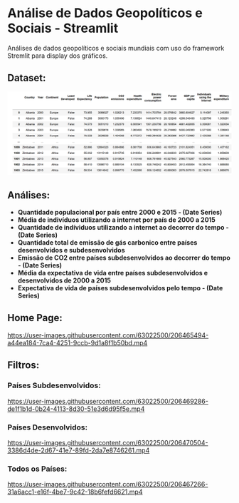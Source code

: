 # Análise de Dados Geopolíticos e Sociais - Streamlit
 Análises de dados geopolíticos e sociais mundiais com uso do framework Stremlit para display dos gráficos.


## Dataset:
![alt text](https://github.com/GuiFernandess7/Analise-Dados-Geopoliticos-Sociais/blob/main/img/dataset.png)


## Análises:
   * **Quantidade populacional por país entre 2000 e 2015 - (Date Series)**
   * **Média de indivíduos utilizando a internet por país de 2000 a 2015**
   * **Quantidade de indíviduos utilizando a internet ao decorrer do tempo - (Date Series)**
   * **Quantidade total de emissão de gás carbonico entre países desenvolvidos e subdesenvolvidos**
   * **Emissão de CO2 entre países subdesenvolvidos ao decorrer do tempo - (Date Series)**
   * **Média da expectativa de vida entre países subdesenvolvidos e desenvolvidos de 2000 a 2015**
   * **Expectativa de vida de países subdesenvolvidos pelo tempo - (Date Series)**
   
## Home Page:
https://user-images.githubusercontent.com/63022500/206465494-a44ea184-7ca4-4251-9ccb-9d1a8f1b50bd.mp4

## Filtros:
### Países Subdesenvolvidos:
https://user-images.githubusercontent.com/63022500/206469286-de1f1b1d-0b24-4113-8d30-51e3d6d95f5e.mp4

### Países Desenvolvidos:
https://user-images.githubusercontent.com/63022500/206470504-3386d4de-2d67-41e7-89fd-2da7e8746261.mp4

### Todos os Países:
https://user-images.githubusercontent.com/63022500/206467266-31a6acc1-e16f-4be7-9c42-18b6fefd6621.mp4
